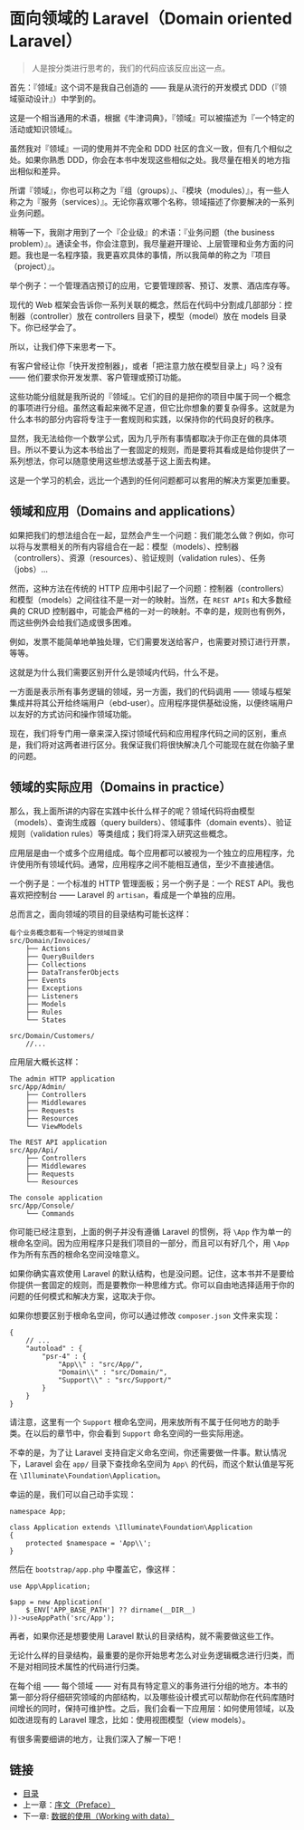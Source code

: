 # 面向领域的 Laravel（Domain oriented Laravel）

> 人是按分类进行思考的，我们的代码应该反应出这一点。

首先：『领域』这个词不是我自己创造的 —— 我是从流行的开发模式 DDD（『领域驱动设计』）中学到的。

这是一个相当通用的术语，根据《牛津词典》，『领域』可以被描述为『一个特定的活动或知识领域』。

虽然我对『领域』一词的使用并不完全和 DDD 社区的含义一致，但有几个相似之处。如果你熟悉 DDD，你会在本书中发现这些相似之处。我尽量在相关的地方指出相似和差异。

所谓『领域』，你也可以称之为『组（groups）』、『模块（modules）』，有一些人称之为『服务（services）』。无论你喜欢哪个名称，领域描述了你要解决的一系列业务问题。

稍等一下，我刚才用到了一个『企业级』的术语：『业务问题（the business problem）』。通读全书，你会注意到，我尽量避开理论、上层管理和业务方面的问题。我也是一名程序猿，我更喜欢具体的事情，所以我简单的称之为『项目（project）』。

举个例子：一个管理酒店预订的应用，它要管理顾客、预订、发票、酒店库存等。

现代的 Web 框架会告诉你一系列关联的概念，然后在代码中分割成几部部分：控制器（controller）放在 controllers 目录下，模型（model）放在 models 目录下。你已经学会了。

所以，让我们停下来思考一下。

有客户曾经让你「快开发控制器」，或者「把注意力放在模型目录上」吗？没有 —— 他们要求你开发发票、客户管理或预订功能。

这些功能分组就是我所说的『领域』。它们的目的是把你的项目中属于同一个概念的事项进行分组。虽然这看起来微不足道，但它比你想象的要复杂得多。这就是为什么本书的部分内容将专注于一套规则和实践，以保持你的代码良好的秩序。

显然，我无法给你一个数学公式，因为几乎所有事情都取决于你正在做的具体项目。所以不要认为这本书给出了一套固定的规则，而是要将其看成是给你提供了一系列想法，你可以随意使用这些想法或基于这上面去构建。

这是一个学习的机会，远比一个遇到的任何问题都可以套用的解决方案更加重要。

## 领域和应用（Domains and applications）

如果把我们的想法组合在一起，显然会产生一个问题：我们能怎么做？例如，你可以将与发票相关的所有内容组合在一起：模型（models）、控制器（controllers）、资源（resources）、验证规则（validation rules）、任务（jobs）...

然而，这种方法在传统的 HTTP 应用中引起了一个问题：控制器（controllers）和模型（models）之间往往不是一对一的映射。当然，在 `REST APIs` 和大多数经典的 CRUD 控制器中，可能会严格的一对一的映射。不幸的是，规则也有例外，而这些例外会给我们造成很多困难。

例如，发票不能简单地单独处理，它们需要发送给客户，也需要对预订进行开票，等等。

这就是为什么我们需要区别开什么是领域内代码，什么不是。

一方面是表示所有事务逻辑的领域，另一方面，我们的代码调用 —— 领域与框架集成并将其公开给终端用户（ebd-user）。应用程序提供基础设施，以便终端用户以友好的方式访问和操作领域功能。

现在，我们将专门用一章来深入探讨领域代码和应用程序代码之间的区别，重点是，我们将对这两者进行区分。我保证我们将很快解决几个可能现在就在你脑子里的问题。

## 领域的实际应用（Domains in practice）

那么，我上面所讲的内容在实践中长什么样子的呢？领域代码将由模型（models）、查询生成器（query builders）、领域事件（domain events）、验证规则（validation rules）等类组成；我们将深入研究这些概念。

应用层是由一个或多个应用组成。每个应用都可以被视为一个独立的应用程序，允许使用所有领域代码。通常，应用程序之间不能相互通信，至少不直接通信。

一个例子是：一个标准的 HTTP 管理面板；另一个例子是：一个 REST API。我也喜欢把控制台 —— Laravel 的 `artisan`，看成是一个单独的应用。

总而言之，面向领域的项目的目录结构可能长这样：

```
每个业务概念都有一个特定的领域目录
src/Domain/Invoices/
    ├── Actions
    ├── QueryBuilders
    ├── Collections
    ├── DataTransferObjects
    ├── Events
    ├── Exceptions
    ├── Listeners
    ├── Models
    ├── Rules
    └── States

src/Domain/Customers/
    //...
```

应用层大概长这样：

```
The admin HTTP application
src/App/Admin/
    ├── Controllers
    ├── Middlewares
    ├── Requests
    ├── Resources
    └── ViewModels

The REST API application
src/App/Api/
    ├── Controllers
    ├── Middlewares
    ├── Requests
    └── Resources

The console application
src/App/Console/
    └── Commands
```

你可能已经注意到，上面的例子并没有遵循 Laravel 的惯例，将 `\App` 作为单一的根命名空间。因为应用程序只是我们项目的一部分，而且可以有好几个，用 `\App` 作为所有东西的根命名空间没啥意义。

如果你确实喜欢使用 Laravel 的默认结构，也是没问题。记住，这本书并不是要给你提供一套固定的规则，而是要教你一种思维方式。你可以自由地选择适用于你的问题的任何模式和解决方案，这取决于你。

如果你想要区别于根命名空间，你可以通过修改 `composer.json` 文件来实现：

```
{
    // ...
    "autoload" : {
        "psr-4" : {
            "App\\" : "src/App/",
            "Domain\\" : "src/Domain/",
            "Support\\" : "src/Support/"
        }
    }
}
```

请注意，这里有一个 `Support` 根命名空间，用来放所有不属于任何地方的助手类。在以后的章节中，你会看到 `Support` 命名空间的一些实际用途。

不幸的是，为了让 Laravel 支持自定义命名空间，你还需要做一件事。默认情况下，Laravel 会在 `app/` 目录下查找命名空间为 `App\` 的代码，而这个默认值是写死在 `\Illuminate\Foundation\Application`。

幸运的是，我们可以自己动手实现：

```
namespace App;

class Application extends \Illuminate\Foundation\Application
{
    protected $namespace = 'App\\';
}
```

然后在 `bootstrap/app.php` 中覆盖它，像这样：

```
use App\Application;

$app = new Application(
    $_ENV['APP_BASE_PATH'] ?? dirname(__DIR__)
))->useAppPath('src/App');
```

再者，如果你还是想要使用 Laravel 默认的目录结构，就不需要做这些工作。

无论什么样的目录结构，最重要的是你开始思考怎么对业务逻辑概念进行归类，而不是对相同技术属性的代码进行归类。

在每个组 —— 每个领域 —— 对有具有特定意义的事务进行分组的地方。本书的第一部分将仔细研究领域的内部结构，以及哪些设计模式可以帮助你在代码库随时间增长的同时，保持可维护性。之后，我们会看一下应用层：如何使用领域，以及如改进现有的 Laravel 理念，比如：使用视图模型（view models）。

有很多需要细讲的地方，让我们深入了解一下吧！

## 链接

- [目录](../README.md)
- 上一章：[序文（Preface）](preface.md)
- 下一章: [数据的使用（Working with data）](0x02.md)
